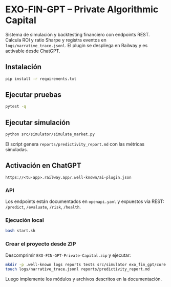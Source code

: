 # EXO-FIN-GPT – Private Algorithmic Capital

Sistema de simulación y backtesting financiero con endpoints REST. Calcula ROI y ratio Sharpe y registra eventos en `logs/narrative_trace.jsonl`. El plugin se despliega en Railway y es activable desde ChatGPT.

## Instalación
```bash
pip install -r requirements.txt
```

## Ejecutar pruebas
```bash
pytest -q
```

## Ejecutar simulación
```bash
python src/simulator/simulate_market.py
```
El script genera `reports/predictivity_report.md` con las métricas simuladas.

## Activación en ChatGPT
`https://<tu-app>.railway.app/.well-known/ai-plugin.json`

### API
Los endpoints están documentados en `openapi.yaml` y expuestos vía REST:
`/predict`, `/evaluate`, `/risk`, `/health`.

### Ejecución local
```bash
bash start.sh
```

### Crear el proyecto desde ZIP
Descomprimir `EXO-FIN-GPT-Private-Capital.zip` y ejecutar:
```bash
mkdir -p .well-known logs reports tests src/simulator exo_fin_gpt/core
touch logs/narrative_trace.jsonl reports/predictivity_report.md
```
Luego implemente los módulos y archivos descritos en la documentación.
